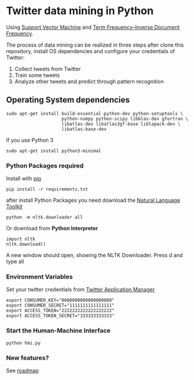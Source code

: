 Twitter data mining in Python
==============

Using [Support Vector Machine](https://en.wikipedia.org/wiki/Support_vector_machine) and [Term Frequency–Inverse Document Frequency](https://en.wikipedia.org/wiki/Tf%E2%80%93idf).

The process of data mining can be realized in three steps after clone this repository, install OS dependencies and configure your credentials of Twitter:

  1. Collect tweets from Twitter
  2. Train some tweets
  3. Analyze other tweets and predict through pattern recognition

## Operating System dependencies

```
sudo apt-get install build-essential python-dev python-setuptools \
                     python-numpy python-scipy libblas-dev gfortran \
                     libatlas-dev libatlas3gf-base liblapack-dev \
                     libatlas-base-dev
```

If you use Python 3

```
sudo apt-get install python3-minimal
```


### Python Packages required

Install with [pip](https://pip.pypa.io/en/stable/)

```
pip install -r requirements.txt
```

after install Python Packages you need download the [Natural Language Toolkit](http://www.nltk.org/)

```
python -m nltk.downloader all
```

Or download from **Python Interpreter**

```
import nltk
nltk.download()
```

A new window should open, showing the NLTK Downloader. Press d and type all

### Environment Variables

Set your twitter credentials from [Twitter Application Manager](https://apps.twitter.com/)

```
export CONSUMER_KEY="0000000000000000000"
export CONSUMER_SECRET="1111111111111111"
export ACCESS_TOKEN="2222222222222222222"
export ACCESS_TOKEN_SECRET="333333333333"
```

### Start the Human-Machine Interface

```
python hmi.py
```

### New features?

See [roadmap](https://github.com/fernandopso/twitter-svm-tfidf.py/wiki/Roadmap)
